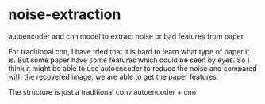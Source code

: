 # noise-extraction
autoencoder and cnn model to extract noise or bad features from paper

For traditional cnn, I have tried that it is hard to learn what type of paper it is. But some paper have some features which could be seen by eyes. So I think it might be able to use autoencoder to reduce the noise and compared with the recovered image, we are able to get the paper features.

The structure is just a traditional conv autoencoder + cnn
